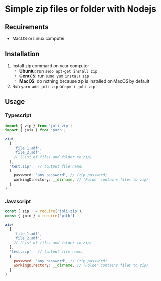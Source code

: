 # Simple zip files or folder with Nodejs

## Requirements
- MacOS or Linux computer

## Installation
1. Install zip command on your computer
    - **Ubuntu**: run `sudo apt-get install zip`
    - **CentOS**: run `sudo yum install zip`
    - **MacOS**: do nothing because zip is installed on MacOS by default
2. Run `yarn add joli-zip` or `npm i joli-zip`

## Usage
### Typescript 
```typescript
import { zip } from 'joli-zip';
import { join } from 'path';

zip(
  [
    'file_1.pdf',
    'file_2.pdf',
    // (List of files and folder to zip)
  ],
  'test.zip',  // (output file name)
  {
    password: 'any password', // (zip password)
    workingDirectory: __dirname, // (Folder contains files to zip)
  }
)

```

### Javascript
```javascript
const { zip } = require('joli-zip');
const { join } = require('path')

zip(
  [
    'file_1.pdf',
    'file_2.pdf',
    // (List of files and folder to zip)
  ],
  'test.zip',  // (output file name)
  {
    password: 'any password', // (zip password)
    workingDirectory: __dirname, // (Folder contains files to zip)
  }
)

```
